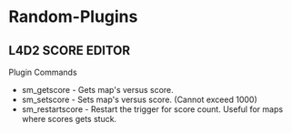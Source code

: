 # Random-Plugins

## L4D2 SCORE EDITOR

 Plugin Commands

* sm_getscore       -   Gets map's versus score. 
* sm_setscore       -   Sets map's versus score. (Cannot exceed 1000)
* sm_restartscore   -   Restart the trigger for score count. Useful for maps where scores gets stuck. 

